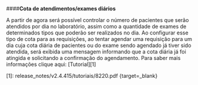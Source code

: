 ####**Cota de atendimentos/exames diários**

A partir de agora será possível controlar o número de pacientes que serão atendidos por dia no laboratório, assim como a quantidade de exames de determinados tipos que poderão ser realizados no dia.
Ao configurar esse tipo de cota para as requisições, ao tentar agendar uma requisição para um dia cuja cota diária de pacientes ou do exame sendo agendado já tiver sido atendida, será exibida uma mensagem informando que a cota diária já foi atingida e solicitando a confirmação do agendamento.
Para saber mais informações clique aqui: [Tutorial][1]

[1]: release_notes/v2.4.415/tutoriais/8220.pdf {target=_blank}
